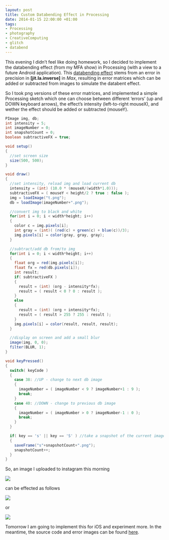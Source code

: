 ```yaml
---
layout: post
title: Custom Databending Effect in Processing
date: 2014-01-15 22:00:00 +01:00
tags:
- Processing
- photography
- CreativeComputing
- glitch
- databend
---
```

This evening I didn’t feel like doing homework, so I decided to implement the databending effect (from my MFA show) in Processing (with a view to a future Android application). This [databending effect](http://ma101jl.tumblr.com/search/databending) stems from an error in precision in **[jit.la.inverse]** in *Max*, resulting in error matrices which can be added or subtracted from images to simulate the databent effect.

So I took png versions of these error matrices, and implemented a simple Processing sketch which one can choose between different ‘errors’ (up and DOWN keyboard arrows), the effect’s intensity (left-to-right mouseX), and wether the effect should be added or subtracted (mouseY).

```java
PImage img, db;
int intensity = 5;
int imageNumber = 0;
int snapshotCount = 0;
boolean subtractiveFX = true;

void setup()
{
  //set screen size
  size(500, 500);
}

void draw()
{
  //set intensity, reload img and load current db
  intensity = (int) (10.0 * (mouseX/(width*1.0)));
  subtractiveFX = ( mouseY < height/2 ? true : false );
  img = loadImage("t.png");
  db = loadImage(imageNumber+".png");

  //convert img to black and white
  for(int i = 0; i < width*height; i++)
  {
    color c = img.pixels[i];
    int gray = (int)( (red(c) + green(c) + blue(c))/3);
    img.pixels[i] = color(gray, gray, gray);
  }

  //subtract/add db from/to img
  for(int i = 0; i < width*height; i++)
  {
    float org = red(img.pixels[i]);
    float fx = red(db.pixels[i]);
    int result;
    if( subtractiveFX )
    {
      result = (int) (org - intensity*fx);
      result = ( result < 0 ? 0 : result );
    }
    else
    {
      result = (int) (org + intensity*fx);
      result = ( result > 255 ? 255 : result );
    }
    img.pixels[i] = color(result, result, result);
  }

  //display on screen and add a small blur
  image(img, 0, 0);
  filter(BLUR, 1);
}

void keyPressed()
{
  switch( keyCode )
  {
    case 38: //UP - change to next db image
    {
      imageNumber = ( imageNumber < 9 ? imageNumber+1 : 9 );
      break;
    }
    case 40: //DOWN - change to previous db image
    {
      imageNumber = ( imageNumber > 0 ? imageNumber-1 : 0 );
      break;
    }
  }

  if( key == 's' || key == 'S' ) //take a snapshot of the current image
  {
    saveFrame("s"+snapshotCount+".png");
    snapshotCount++;
  }
}
```

So, an image I uploaded to instagram this morning

![]({{site.baseurl}}/assets/images/posts/2014/14-01-15/01.png)

can be effected as follows

![]({{site.baseurl}}/assets/images/posts/2014/14-01-15/02.png)

or

![]({{site.baseurl}}/assets/images/posts/2014/14-01-15/03.png)

Tomorrow I am going to implement this for iOS and experiment more. In the meantime, the source code and error images can be found [here](https://www.dropbox.com/s/u7t2824baabsgyr/fy_db.zip).
